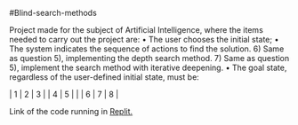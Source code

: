 #Blind-search-methods

Project made for the subject of Artificial Intelligence, where the items needed to carry out the project are:
• The user chooses the initial state;
• The system indicates the sequence of actions to find the solution.
6) Same as question 5), implementing the depth search method.
7) Same as question 5), implement the search method with iterative deepening.
• The goal state, regardless of the user-defined initial state, must be:

| 1 | 2 | 3 |
| 4 | 5 | |
| 6 | 7 | 8 |

Link of the code running in <a href="https://replit.com/@ThomasFrentzel/Blind-search-methods?v=1">Replit.</a>
